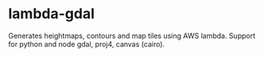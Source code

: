 # lambda-gdal

Generates heightmaps, contours and map tiles using AWS lambda. Support for python and node gdal, proj4, canvas (cairo).
